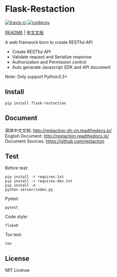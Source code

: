 # Flask-Restaction

[![travis-ci](https://api.travis-ci.org/guyskk/flask-restaction.svg)](https://travis-ci.org/guyskk/flask-restaction) [![codecov](https://codecov.io/gh/guyskk/flask-restaction/branch/master/graph/badge.svg)](https://codecov.io/gh/guyskk/flask-restaction)

[README](README.md) | [中文文档](README-zh_CN.md)

A web framwork born to create RESTful API

- Create RESTful API
- Validate request and Serialize response
- Authorization and Permission control
- Auto generate Javascript SDK and API document

Note: Only support Python3.3+


## Install

    pip install flask-restaction


## Document

简体中文文档: http://restaction-zh-cn.readthedocs.io/  
English Document: http://restaction.readthedocs.io/    
Document Sources: https://github.com/restaction   


## Test

Before test: 

    pip install -r requires.txt
    pip install -r requires-dev.txt
    pip install -e .
    python server/index.py

Pytest: 

    pytest

Code style:
    
    flake8
    
Tox test: 

    tox


## License

MIT License
